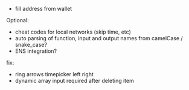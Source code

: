- fill address from wallet

Optional:

- cheat codes for local networks (skip time, etc)
- auto parsing of function, input and output names from camelCase / snake_case?
- ENS integration?

fix:

- ring arrows timepicker left right
- dynamic array input required after deleting item
